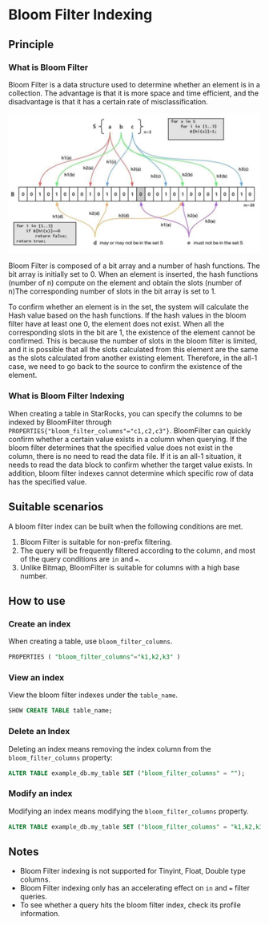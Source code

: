 # Bloom Filter Indexing

## Principle

### **What is Bloom Filter**

Bloom Filter is a data structure used to determine whether an element is in a collection. The advantage is that it is more space and time efficient, and the disadvantage is that it has a certain rate of misclassification.

![bloomfilter](/assets/3.7.1.png)

Bloom Filter is composed of a bit array and a number of hash functions. The bit array is initially set to 0. When an element is inserted, the hash functions (number of n) compute on the element and obtain the slots (number of n)The corresponding number of slots in the bit array is set to 1.

To confirm whether an element is in the set, the system will calculate the Hash value based on the hash functions. If the hash values in the bloom filter have at least one 0, the element does not exist. When all the corresponding slots in the bit are 1, the existence of the element cannot be confirmed. This is because the number of slots in the bloom filter is limited, and it is possible that all the slots calculated from this element are the same as the slots calculated from another existing element. Therefore, in the all-1 case, we need to go back to the source to confirm the existence of the element.

### What is Bloom Filter Indexing

When creating a table in StarRocks, you can specify the columns to be indexed by BloomFilter through `PROPERTIES{"bloom_filter_columns"="c1,c2,c3"}`. BloomFilter can quickly confirm whether a certain value exists in a column when querying. If the bloom filter determines that the specified value does not exist in the column, there is no need to read the data file. If it is an all-1 situation, it needs to read the data block to confirm whether the target value exists. In addition, bloom filter indexes cannot determine which specific row of data has the specified value.

## Suitable scenarios

A bloom filter index can be built when the following conditions are met.

1. Bloom Filter is suitable for non-prefix filtering.
2. The query will be frequently filtered according to the column, and most of the query conditions are `in` and `=`.
3. Unlike Bitmap, BloomFilter is suitable for columns with a high base number.

## How to use

### Create an index

When creating a table, use `bloom_filter_columns`.

~~~ SQL
PROPERTIES ( "bloom_filter_columns"="k1,k2,k3" )
~~~

### View an index

View the bloom filter indexes under the `table_name`.

~~~ SQL
SHOW CREATE TABLE table_name;
~~~

### Delete an Index

Deleting an index means removing the index column from the `bloom_filter_columns` property:

~~~ SQL
ALTER TABLE example_db.my_table SET ("bloom_filter_columns" = "");
~~~

### Modify an index

Modifying an index means modifying the `bloom_filter_columns` property.

~~~SQL
ALTER TABLE example_db.my_table SET ("bloom_filter_columns" = "k1,k2,k3");
~~~

## Notes

* Bloom Filter indexing is not supported for Tinyint, Float, Double type columns.
* Bloom Filter indexing only has an accelerating effect on `in` and `=` filter queries.
* To see whether a query hits the bloom filter index, check its profile information.
